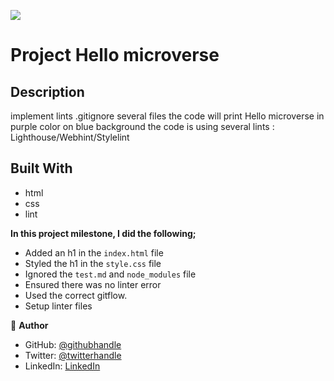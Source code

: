 ![](https://img.shields.io/badge/Microverse-blueviolet)

# Project Hello microverse

## Description 
implement lints
.gitignore several files
the code will print Hello microverse in purple color on blue background
the code is using several lints : Lighthouse/Webhint/Stylelint

## Built With

- html
- css
- lint

**In this project milestone, I did the following;**

- Added an h1 in the `index.html` file
- Styled the h1 in the `style.css` file
- Ignored the `test.md` and `node_modules` file 
- Ensured there was no linter error
- Used the correct gitflow.
- Setup linter files

👤 **Author**

- GitHub: [@githubhandle](https://github.com/githubhandle)
- Twitter: [@twitterhandle](https://twitter.com/twitterhandle)
- LinkedIn: [LinkedIn](https://linkedin.com/in/linkedinhandle)
